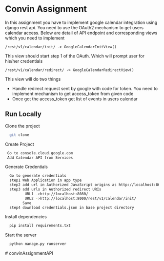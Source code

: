 
# Convin Assignment


In this assignment you have to implement google calendar integration using django rest api. You need to use the OAuth2 mechanism to get users calendar access. Below are detail of API endpoint and corresponding views which you need to implement

    /rest/v1/calendar/init/ -> GoogleCalendarInitView()
This view should start step 1 of the OAuth. Which will prompt user for his/her credentials

    /rest/v1/calendar/redirect/ -> GoogleCalendarRedirectView()
This view will do two things
- Handle redirect request sent by google with code for token. You need to implement mechanism to get access_token from given code
- Once got the access_token get list of events in users calendar


## Run Locally

Clone the project

```bash
  git clone 
```


Create Project

 ```bash
  Go to console.cloud.google.com
  Add Calendar API from Services
```  

Generate Credentials

```bash
  Go to generate credentials
  step1 Web Application in app type
  step2 add url in Authorized JavaScript origins as http://localhost:8000
  step3 add urls in Authorized redirect URIs
         URL1 ->http://localhost:8080/
         URL2 ->http://localhost:8000/rest/v1/calendar/init/
        Save 
  step4 download credentials.json in base project directory
```


Install dependencies

```bash
  pip install requirements.txt
```

Start the server

```bash
  python manage.py runserver
```

#   c o n v i n A s s i g n m e n t A P I  
 